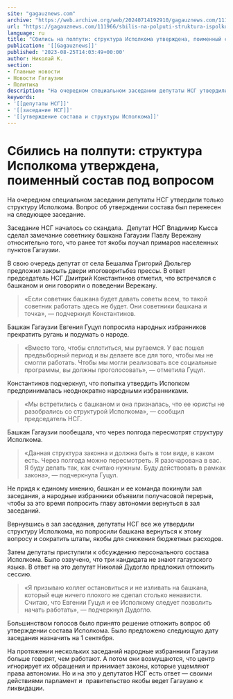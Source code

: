```yaml
---
site: "gagauznews.com"
archive: "https://web.archive.org/web/20240714192910/gagauznews.com/111966/sbilis-na-polputi-struktura-ispolkoma-utverzhdena-poimennyj-sostav-pod-voprosom.html"
url: "https://gagauznews.com/111966/sbilis-na-polputi-struktura-ispolkoma-utverzhdena-poimennyj-sostav-pod-voprosom.html"
language: ru
title: "Сбились на полпути: структура Исполкома утверждена, поименный состав под вопросом"
publication: '[[Gagauznews]]'
published: '2023-08-25T14:03:49+00:00'
author: Николай К.
section:
- Главные новости
- Новости Гагаузии
- Политика
description: "На очередном специальном заседании депутаты НСГ утвердили только структуру Исполкома. Вопрос об утверждении состава был перенесен на следующее заседание. Заседание НСГ началось со скандала. Депутат НСГ Владимир Кысса сделал замечание советнику башкана Гагаузии Павлу Вережану относительно того, что ранее тот якобы поучал примаров населенных пунктов Гагаузии. В свою очередь депутат от села Бешалма Григорий Дюльгер предложил закрыть двери и поговоритьбез прессы. В ответ председатель НСГ Дмитрий Константинов отметил, что встречался с башканом и они говорили о поведении Вережану. «Если советник башкана будет давать советы всем, то такой советник работать здесь не будет. Они советники башкана и точка», — подчеркнул Константинов. Башкан […]"
keywords:
- '[[депутаты НСГ]]'
- '[[заседание НСГ]]'
- '[[утверждение состава и структуры Исполкома]]'
---
```


# Сбились на полпути: структура Исполкома утверждена, поименный состав под вопросом

На очередном специальном заседании депутаты НСГ утвердили только структуру Исполкома. Вопрос об утверждении состава был перенесен на следующее заседание.

Заседание НСГ началось со скандала.  Депутат НСГ Владимир Кысса сделал замечание советнику башкана Гагаузии Павлу Вережану относительно того, что ранее тот якобы поучал примаров населенных пунктов Гагаузии.

В свою очередь депутат от села Бешалма Григорий Дюльгер предложил закрыть двери ипоговоритьбез прессы. В ответ председатель НСГ Дмитрий Константинов отметил, что встречался с башканом и они говорили о поведении Вережану.

> «Если советник башкана будет давать советы всем, то такой советник работать здесь не будет. Они советники башкана и точка», — подчеркнул Константинов.

Башкан Гагаузии Евгения Гуцул попросила народных избранников прекратить ругань и подумать о народе.

> «Вместо того, чтобы сплотиться, мы ругаемся. У вас пошел предвыборный период и вы делаете все для того, чтобы мы не смогли работать. Чтобы мы могли реализовать все социальные программы, вы должны проголосовать», — отметила Гуцул.

Константинов подчеркнул, что попытка утвердить Исполком предпринималась неоднократно народными избранниками.

> «Мы встретились с башканом и она призналась, что ее юристы не разобрались со структурой Исполкома», — сообщил председатель НСГ.

Башкан Гагаузии пообещала, что через полгода пересмотрят структуру Исполкома.

> «Данная структура законна и должна быть в том виде, в каком есть. Через полгода можно пересмотреть. Я разочарована в вас. Я буду делать так, как считаю нужным. Буду действовать в рамках закона», — подчеркнула Гуцул.

Не придя к единому мнению, башкан и ее команда покинули зал заседания, а народные избранники объявили получасовой перерыв, чтобы за это время попросить главу автономии вернуться в зал заседаний.

Вернувшись в зал заседания, депутаты НСГ все же утвердили структуру Исполкома, но попросили башкана вернуться к этому вопросу и сократить штаты, якобы для снижения бюджетных расходов.

Затем депутаты приступили к обсуждению персонального состава Исполкома. Было озвучено, что три кандидата не знают гагаузского языка. В ответ на это депутат Николай Дудогло предложил отложить сессию.

> «Я призываю коллег остановиться и не изливать на башкана, который еще ничего плохого не сделал столько ненависти. Считаю, что Евгении Гуцул и ее Исполкому следует позволить начать работать», — подчеркнул Дудогло.

Большинством голосов было принято решение отложить вопрос об утверждении состава Исполкома. Было предложено следующую дату заседания назначить на 1 сентября.

На протяжении нескольких заседаний народные избранники Гагаузии больше говорят, чем работают. А потом они возмущаются, что центр игнорирует их обращения и принимает законы, которые ущемляют права автономии. Но и на это у депутатов НСГ есть ответ — своими действиями парламент и  правительство якобы ведет Гагаузию к ликвидации.